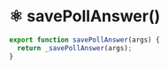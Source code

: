# ⚛ savePollAnswer()

```js
export function savePollAnswer(args) {
  return _savePollAnswer(args);
}
```

